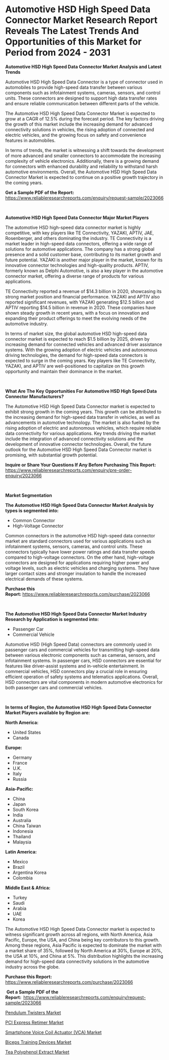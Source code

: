 <p><h1>Automotive HSD High Speed Data Connector Market Research Report Reveals The Latest Trends And Opportunities of this Market for Period from 2024 - 2031</h1></p><p><strong>Automotive HSD High Speed Data Connector Market Analysis and Latest Trends</strong></p>
<p><p>Automotive HSD High Speed Data Connector is a type of connector used in automobiles to provide high-speed data transfer between various components such as infotainment systems, cameras, sensors, and control units. These connectors are designed to support high data transfer rates and ensure reliable communication between different parts of the vehicle.</p><p>The Automotive HSD High Speed Data Connector Market is expected to grow at a CAGR of 12.5% during the forecast period. The key factors driving the growth of this market include the increasing demand for advanced connectivity solutions in vehicles, the rising adoption of connected and electric vehicles, and the growing focus on safety and convenience features in automobiles.</p><p>In terms of trends, the market is witnessing a shift towards the development of more advanced and smaller connectors to accommodate the increasing complexity of vehicle electronics. Additionally, there is a growing demand for connectors with enhanced durability and reliability to withstand harsh automotive environments. Overall, the Automotive HSD High Speed Data Connector Market is expected to continue on a positive growth trajectory in the coming years.</p></p>
<p><strong>Get a Sample PDF of the Report:&nbsp;</strong> <a href="https://www.reliableresearchreports.com/enquiry/request-sample/2023066">https://www.reliableresearchreports.com/enquiry/request-sample/2023066</a></p>
<p>&nbsp;</p>
<p><strong>Automotive HSD High Speed Data Connector Major Market Players</strong></p>
<p><p>The automotive HSD high-speed data connector market is highly competitive, with key players like TE Connectivity, YAZAKI, APTIV, JAE, Rosenberger, and others dominating the industry. TE Connectivity is a market leader in high-speed data connectors, offering a wide range of solutions for automotive applications. The company has a strong global presence and a solid customer base, contributing to its market growth and future potential. YAZAKI is another major player in the market, known for its innovative connector technologies and high-quality products. APTIV, formerly known as Delphi Automotive, is also a key player in the automotive connector market, offering a diverse range of products for various applications. </p><p>TE Connectivity reported a revenue of $14.3 billion in 2020, showcasing its strong market position and financial performance. YAZAKI and APTIV also reported significant revenues, with YAZAKI generating $12.5 billion and APTIV reporting $14.5 billion in revenue in 2020. These companies have shown steady growth in recent years, with a focus on innovation and expanding their product offerings to meet the evolving needs of the automotive industry.</p><p>In terms of market size, the global automotive HSD high-speed data connector market is expected to reach $1.5 billion by 2025, driven by increasing demand for connected vehicles and advanced driver assistance systems. With the growing adoption of electric vehicles and autonomous driving technologies, the demand for high-speed data connectors is expected to surge in the coming years. Key players like TE Connectivity, YAZAKI, and APTIV are well-positioned to capitalize on this growth opportunity and maintain their dominance in the market.</p></p>
<p>&nbsp;</p>
<p><strong>What Are The Key Opportunities For Automotive HSD High Speed Data Connector Manufacturers?</strong></p>
<p><p>The Automotive HSD High Speed Data Connector market is expected to exhibit strong growth in the coming years. This growth can be attributed to the increasing demand for high-speed data transfer in vehicles, as well as advancements in automotive technology. The market is also fueled by the rising adoption of electric and autonomous vehicles, which require reliable data connectivity for various applications. Key trends driving the market include the integration of advanced connectivity solutions and the development of innovative connector technologies. Overall, the future outlook for the Automotive HSD High Speed Data Connector market is promising, with substantial growth potential.</p></p>
<p><strong>Inquire or Share Your Questions If Any Before Purchasing This Report:</strong> <a href="https://www.reliableresearchreports.com/enquiry/pre-order-enquiry/2023066">https://www.reliableresearchreports.com/enquiry/pre-order-enquiry/2023066</a></p>
<p>&nbsp;</p>
<p><strong>Market Segmentation</strong></p>
<p><strong>The Automotive HSD High Speed Data Connector Market Analysis by types is segmented into:</strong></p>
<p><ul><li>Common Connector</li><li>High-Voltage Connector</li></ul></p>
<p><p>Common connectors in the automotive HSD high-speed data connector market are standard connectors used for various applications such as infotainment systems, sensors, cameras, and control units. These connectors typically have lower power ratings and data transfer speeds compared to high-voltage connectors. On the other hand, high-voltage connectors are designed for applications requiring higher power and voltage levels, such as electric vehicles and charging systems. They have larger contact sizes and stronger insulation to handle the increased electrical demands of these systems.</p></p>
<p><strong>Purchase this Report:&nbsp;</strong><a href="https://www.reliableresearchreports.com/purchase/2023066">https://www.reliableresearchreports.com/purchase/2023066</a></p>
<p>&nbsp;</p>
<p><strong>The Automotive HSD High Speed Data Connector Market Industry Research by Application is segmented into:</strong></p>
<p><ul><li>Passenger Car</li><li>Commercial Vehicle</li></ul></p>
<p><p>Automotive HSD (High Speed Data) connectors are commonly used in passenger cars and commercial vehicles for transmitting high-speed data between various electronic components such as cameras, sensors, and infotainment systems. In passenger cars, HSD connectors are essential for features like driver-assist systems and in-vehicle entertainment. In commercial vehicles, HSD connectors play a crucial role in ensuring efficient operation of safety systems and telematics applications. Overall, HSD connectors are vital components in modern automotive electronics for both passenger cars and commercial vehicles.</p></p>
<p>&nbsp;</p>
<p><strong>In terms of Region, the Automotive HSD High Speed Data Connector Market Players available by Region are:</strong></p>
<p>
    <p> <strong> North America: </strong>
        <ul>
            <li>United States</li>
            <li>Canada</li>
        </ul>
        </p> 
    <p> <strong> Europe: </strong>
        <ul>
            <li>Germany</li>
            <li>France</li>
            <li>U.K.</li>
            <li>Italy</li>
            <li>Russia</li>
        </ul>
        </p> 
    <p> <strong> Asia-Pacific: </strong>
        <ul>
            <li>China</li>
            <li>Japan</li>
            <li>South Korea</li>
            <li>India</li>
            <li>Australia</li>
            <li>China Taiwan</li>
            <li>Indonesia</li>
            <li>Thailand</li>
            <li>Malaysia</li>
        </ul>
        </p> 
    <p> <strong> Latin America: </strong>
        <ul>
            <li>Mexico</li>
            <li>Brazil</li>
            <li>Argentina Korea</li>
            <li>Colombia</li>
        </ul>
        </p> 
    <p> <strong> Middle East & Africa: </strong>
        <ul>
            <li>Turkey</li>
            <li>Saudi</li>
            <li>Arabia</li>
            <li>UAE</li>
            <li>Korea</li>
        </ul>
    </p>
    </p>
<p><p>The Automotive HSD High Speed Data Connector market is expected to witness significant growth across all regions, with North America, Asia Pacific, Europe, the USA, and China being key contributors to this growth. Among these regions, Asia Pacific is expected to dominate the market with a market share of 35%, followed by North America at 30%, Europe at 20%, the USA at 10%, and China at 5%. This distribution highlights the increasing demand for high-speed data connectivity solutions in the automotive industry across the globe.</p></p>
<p><strong>Purchase this Report: </strong><a href="https://www.reliableresearchreports.com/purchase/2023066">https://www.reliableresearchreports.com/purchase/2023066</a></p>
<p>&nbsp;<strong>Get a Sample PDF of the Report:&nbsp;&nbsp;</strong><a href="https://www.reliableresearchreports.com/enquiry/request-sample/2023066">https://www.reliableresearchreports.com/enquiry/request-sample/2023066</a></p>
<p><strong></strong></p>
<p><p><a href="https://woozy-pyroraptor-a1f.notion.site/Pendulum-Twisters-Market-Size-Share-Trends-Analysis-Report-By-Application-Regional-Outlook-Comp-a179c4a46d6b49d78a756722fc14c71b">Pendulum Twisters Market</a></p><p><a href="https://view.publitas.com/reportprime-1/pci-express-retimer-market-research-report-provides-thorough-industry-overview-which-offers-an-in-depth-analysis-of-product-trends-and-new-market-divisions/">PCI Express Retimer Market</a></p><p><a href="https://view.publitas.com/reportprime-1/smartphone-voice-coil-actuator-vca-market-research-report-forecasted-for-period-from-2024-2031-by-market-type-market-application-and-region/">Smartphone Voice Coil Actuator (VCA) Market</a></p><p><a href="https://rainy-horn-d69.notion.site/Biceps-Training-Devices-Market-Analysis-and-Market-Size-Global-Industry-Overview-Market-Segmentati-fd94643fab6a4f078476b6f860c9ba79">Biceps Training Devices Market</a></p><p><a href="https://rainy-horn-d69.notion.site/Tea-Polyphenol-Extract-Market-Dynamics-2024-2031-Also-about-Its-Market-Trends-Projections-and-Opp-5214f2f772274e6ea0aac01c3e3c9279">Tea Polyphenol Extract Market</a></p></p>